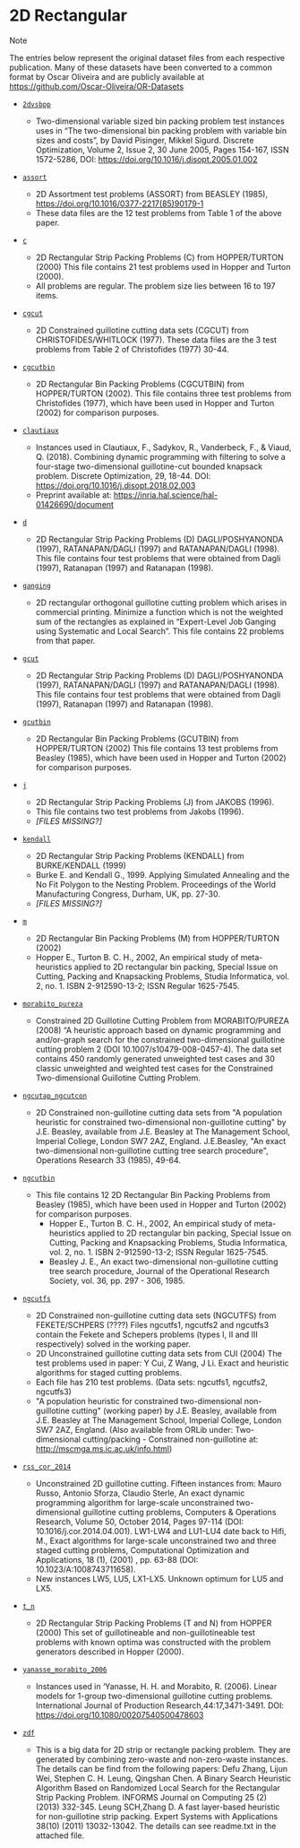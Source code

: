 # 2D Rectangular 

> [!NOTE]
> The entries below represent the original dataset files from each respective publication.
> Many of these datasets have been converted to a common format by Oscar Oliveira and are publicly available at https://github.com/Oscar-Oliveira/OR-Datasets


- [`2dvsbpp`](2dvsbpp)
    - Two-dimensional variable sized bin packing problem test instances uses in “The two-dimensional bin packing problem with variable bin sizes and costs”, by David Pisinger, Mikkel Sigurd. Discrete Optimization, Volume 2, Issue 2, 30 June 2005, Pages 154-167, ISSN 1572-5286, DOI: https://doi.org/10.1016/j.disopt.2005.01.002

- [`assort`](assort)
    - 2D Assortment test problems (ASSORT) from BEASLEY (1985), https://doi.org/10.1016/0377-2217(85)90179-1
    - These data files are the 12 test problems from Table 1 of the above paper.

- [`c`](c)
    - 2D Rectangular Strip Packing Problems (C) from HOPPER/TURTON (2000) This file contains 21 test problems used in Hopper and Turton (2000). 
    - All problems are regular. The problem size lies between 16 to 197 items.

- [`cgcut`](cgcut)
    - 2D Constrained guillotine cutting data sets (CGCUT) from CHRISTOFIDES/WHITLOCK (1977). These data files are the 3 test problems from Table 2 of Christofides (1977) 30-44.

- [`cgcutbin`](cgcutbin)
    - 2D Rectangular Bin Packing Problems (CGCUTBIN) from HOPPER/TURTON (2002). This file contains three test problems from Christofides (1977), which have been used in Hopper and Turton (2002) for comparison purposes.

- [`clautiaux`](clautiaux)
    - Instances used in Clautiaux, F., Sadykov, R., Vanderbeck, F., & Viaud, Q. (2018). Combining dynamic programming with filtering to solve a four-stage two-dimensional guillotine-cut bounded knapsack problem. Discrete Optimization, 29, 18-44.
    DOI: https://doi.org/10.1016/j.disopt.2018.02.003
    - Preprint available at: https://inria.hal.science/hal-01426690/document

- [`d`](d)
    - 2D Rectangular Strip Packing Problems (D) DAGLI/POSHYANONDA (1997), RATANAPAN/DAGLI (1997) and RATANAPAN/DAGLI (1998). This file contains four test problems that were obtained from Dagli (1997), Ratanapan (1997) and Ratanapan (1998).

- [`ganging`](ganging)
    - 2D rectangular orthogonal guillotine cutting problem which arises in commercial printing. Minimize a function which is not the weighted sum of the rectangles as explained in “Expert-Level Job Ganging using Systematic and Local Search”. This file contains 22 problems from that paper.

- [`gcut`](gcut)
    - 2D Rectangular Strip Packing Problems (D) DAGLI/POSHYANONDA (1997), RATANAPAN/DAGLI (1997) and RATANAPAN/DAGLI (1998). This file contains four test problems that were obtained from Dagli (1997), Ratanapan (1997) and Ratanapan (1998).

- [`gcutbin`](gcutbin)
    - 2D Rectangular Bin Packing Problems (GCUTBIN) from HOPPER/TURTON (2002) This file contains 13 test problems from Beasley (1985), which have been used in Hopper and Turton (2002) for comparison purposes.

- [`j`](j)
    - 2D Rectangular Strip Packing Problems (J) from JAKOBS (1996). 
    - This file contains two test problems from Jakobs (1996).
    - *[FILES MISSING?]*

- [`kendall`](kendall)
    - 2D Rectangular Strip Packing Problems (KENDALL) from BURKE/KENDALL (1999)
    - Burke E. and Kendall G., 1999. Applying Simulated Annealing and the No Fit Polygon to the Nesting Problem. Proceedings of the World Manufacturing Congress, Durham, UK, pp. 27-30.
    - *[FILES MISSING?]*

- [`m`](m)
    - 2D Rectangular Bin Packing Problems (M) from HOPPER/TURTON (2002)
    - Hopper E., Turton B. C. H., 2002, An empirical study of meta-heuristics applied to 2D rectangular bin packing, Special Issue on Cutting, Packing and Knapsacking Problems, Studia Informatica, vol. 2, no. 1. ISBN 2-912590-13-2; ISSN Regular 1625-7545.

- [`morabito_pureza`](morabito_pureza)
    - Constrained 2D Guillotine Cutting Problem from MORABITO/PUREZA (2008) “A heuristic approach based on dynamic programming and and/or-graph search for the constrained two-dimensional guillotine cutting problem 2 (DOI 10.1007/s10479-008-0457-4). The data set contains 450 randomly generated unweighted test cases and 30 classic unweighted and weighted test cases for the Constrained Two-dimensional Guillotine Cutting Problem.

- [`ngcutap_ngcutcon`](ngcutap_ngcutcon)
    - 2D Constrained non-guillotine cutting data sets from "A population heuristic for constrained two-dimensional non-guillotine cutting" by J.E. Beasley, available from J.E. Beasley at The Management School, Imperial College, London SW7 2AZ, England. J.E.Beasley, "An exact two-dimensional non-guillotine cutting tree search procedure", Operations Research 33 (1985), 49-64.

- [`ngcutbin`](ngcutbin)
    - This file contains 12 2D Rectangular Bin Packing Problems from Beasley (1985), which have been used in Hopper and Turton (2002) for comparison purposes.
        - Hopper E., Turton B. C. H., 2002, An empirical study of meta-heuristics applied to 2D rectangular bin packing, Special Issue on Cutting, Packing and Knapsacking Problems, Studia Informatica, vol. 2, no. 1. ISBN 2-912590-13-2; ISSN Regular 1625-7545.
        - Beasley J. E., An exact two-dimensional non-guillotine cutting tree search procedure,  Journal of the Operational Research Society, vol. 36, pp. 297 - 306, 1985.

- [`ngcutfs`](ngcutfs)
    - 2D Constrained non-guillotine cutting data sets (NGCUTFS) from FEKETE/SCHPERS (????) Files ngcutfs1, ngcutfs2 and ngcutfs3 contain the Fekete and Schepers problems (types I, II and III respectively) solved in the working paper.
    - 2D Unconstrained guillotine cutting data sets from CUI (2004) The test problems used in paper: Y Cui, Z Wang, J Li. Exact and heuristic algorithms for staged cutting problems.
    - Each file has 210 test problems. (Data sets: ngcutfs1, ngcutfs2, ngcutfs3)
    - "A population heuristic for constrained two-dimensional non-guillotine cutting" (working paper) by J.E. Beasley, available from J.E. Beasley at The Management School, Imperial College, London SW7 2AZ, England. (Also available from ORLib under: Two-dimensional cutting/packing - Constrained non-guillotine at: http://mscmga.ms.ic.ac.uk/info.html) 

- [`rss_cor_2014`](rss_cor_2014)
    - Unconstrained 2D guillotine cutting. Fifteen instances from: Mauro Russo, Antonio Sforza, Claudio Sterle, An exact dynamic programming algorithm for large-scale unconstrained two-dimensional guillotine cutting problems, Computers & Operations Research, Volume 50, October 2014, Pages 97-114 (DOI: 10.1016/j.cor.2014.04.001). LW1-LW4 and LU1-LU4 date back to Hifi, M., Exact algorithms for large-scale unconstrained two and three staged cutting problems, Computational Optimization and Applications, 18 (1), (2001) , pp. 63-88 (DOI: 10.1023/A:1008743711658). 
    - New instances LW5, LU5, LX1-LX5. Unknown optimum for LU5 and LX5.

- [`t_n`](t_n)
    - 2D Rectangular Strip Packing Problems (T and N) from HOPPER (2000) This set of guillotineable and non-guillotineable test problems with known optima was constructed with the problem generators described in Hopper (2000).

- [`yanasse_morabito_2006`](yanasse_morabito_2006)
    - Instances used in ‘Yanasse, H. H. and Morabito, R. (2006). Linear models for 1-group two-dimensional guillotine cutting problems. International Journal of Production Research,44:17,3471-3491. DOI: https://doi.org/10.1080/00207540500478603

- [`zdf`](zdf)
    - This is a big data for 2D strip or rectangle packing problem. They are generated by combining zero-waste and non-zero-waste instances. The details can be find from the following papers: Defu Zhang, Lijun Wei, Stephen C. H. Leung, Qingshan Chen. A Binary Search Heuristic Algorithm Based on Randomized Local Search for the Rectangular Strip Packing Problem. INFORMS Journal on Computing 25 (2) (2013) 332-345. Leung SCH,Zhang D. A fast layer-based heuristic for non-guillotine strip packing. Expert Systems with Applications 38(10) (2011) 13032-13042. The details can see readme.txt in the attached file.
